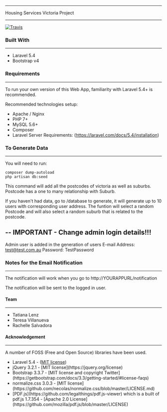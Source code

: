 ********************
Housing Services Victoria Project
********************
[![Travis](https://travis-ci.org/CodeforAustralia/vhs.svg?branch=master)]()

### Built With
********************
<ul>
    <li>Laravel 5.4</li>
    <li>Bootstrap v4</li>
</ul>

### Requirements
********************
To run your own version of this Web App, familiarity with Laravel 5.4+ is recommended.

Recommended technologies setup:
<ul>
    <li>Apache / Nginx</li>
    <li>PHP 7+</li>
    <li>MySQL 5.6+</li>
    <li>Composer</li>
    <li>Laravel Server Requirements: (<a href="https://laravel.com/docs/5.4/installation" target="_blank">https://laravel.com/docs/5.4/installation</a>)</li>
</ul>

### To Generate Data
********************
You will need to run:
```
composer dump-autoload
php artisan db:seed
```

This command will add all the postcodes of victoria as well as suburbs.
Postcode has a one to many relationship with Suburb.

If you haven't had data, go to /database to generate, it will generate up to 10 users with corresponding user address.
The funtion will select a random Postcode and will also select a random suburb that is related to the postcode.

--
IMPORTANT - Change admin login details!!!
--

Admin user is added in the generation of users
E-mail Address: test@test.com.au
Password: TestPassword

### Notes for the Email Notification
********************

The notification will work when you go to
http://YOURAPPURL/notification

The notification will be sent to the logged in user.

#### Team
********************
<ul>
    <li>Tatiana Lenz</li>
    <li>Teresa Villanueva</li>
    <li>Rachelle Salvadora</li>
</ul>

#### Acknowledgement
********************

A number of FOSS (Free and Open Source) libraries have been used.
<ul>
    <li>Laravel 5.4 - (<a href="https://github.com/laravel/laravel#license" target="_blank">MIT license</a>)</li>
    <li>jQuery 3.2.1 - [MIT license](https://jquery.org/license) </li>
    <li>Bootstrap 3.3.7 - [MIT license and copyright Twitter](https://getbootstrap.com/docs/3.3/getting-started/#license-faqs)</li>
    <li>normalize.css 3.0.3 - [MIT license](https://github.com/necolas/normalize.css/blob/master/LICENSE.md)</li>
    <li>[PDF.js](https://github.com/legalthings/pdf.js-viewer) which is a built of pdf.js 1.7.354 - [Apache 2.0 License](https://github.com/mozilla/pdf.js/blob/master/LICENSE)</li>
</ul>


